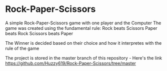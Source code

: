 # Rock-Paper-Scissors
A simple Rock-Paper-Scissors game with one player and the Computer
The game was created using the fundamental rule:
Rock beats Scissors
Paper beats Rock
Scissors beats Paper

The Winner is decided based on their choice and how it interpretes with the rule of the game

The project is stored in the master branch of this repository - Here's the link https://github.com/Huzzy619/Rock-Paper-Scissors/tree/master
